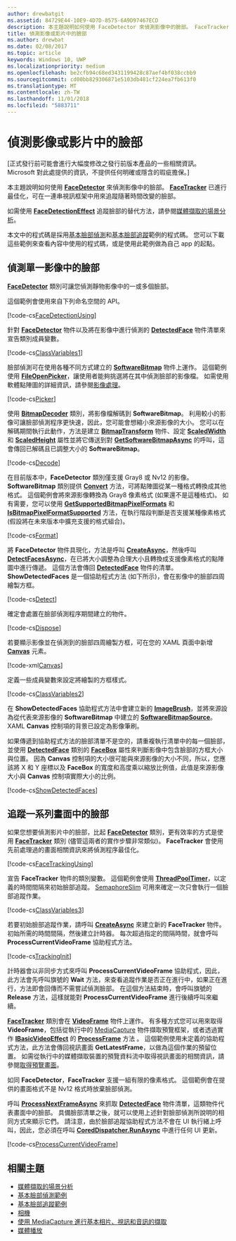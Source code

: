 ```yaml
---
author: drewbatgit
ms.assetid: 84729E44-10E9-4D7D-8575-6A9D97467ECD
description: 本主題說明如何使用 FaceDetector 來偵測影像中的臉部。 FaceTracker 已進行最佳化，可在一連串視訊框架中用來追蹤隨著時間改變的臉部。
title: 偵測影像或影片中的臉部
ms.author: drewbat
ms.date: 02/08/2017
ms.topic: article
keywords: Windows 10, UWP
ms.localizationpriority: medium
ms.openlocfilehash: be2cfb94c68ed3431199428c87aef4bf038ccbb9
ms.sourcegitcommit: cd00bb829306871e5103db481cf224ea7fb613f0
ms.translationtype: MT
ms.contentlocale: zh-TW
ms.lasthandoff: 11/01/2018
ms.locfileid: "5883711"
---
```

# <a name="detect-faces-in-images-or-videos"></a>偵測影像或影片中的臉部



\[正式發行前可能會進行大幅度修改之發行前版本產品的一些相關資訊。 Microsoft 對此處提供的資訊，不提供任何明確或隱含的瑕疵擔保。\]

本主題說明如何使用 [**FaceDetector**](https://msdn.microsoft.com/library/windows/apps/dn974129) 來偵測影像中的臉部。 [**FaceTracker**](https://msdn.microsoft.com/library/windows/apps/dn974150) 已進行最佳化，可在一連串視訊框架中用來追蹤隨著時間改變的臉部。

如需使用 [**FaceDetectionEffect**](https://msdn.microsoft.com/library/windows/apps/dn948776) 追蹤臉部的替代方法，請參閱[媒體擷取的場景分析](scene-analysis-for-media-capture.md)。

本文中的程式碼是採用[基本臉部偵測](http://go.microsoft.com/fwlink/p/?LinkId=620512&clcid=0x409)和[基本臉部追蹤](http://go.microsoft.com/fwlink/p/?LinkId=620513&clcid=0x409)範例的程式碼。 您可以下載這些範例來查看內容中使用的程式碼，或是使用此範例做為自己 app 的起點。

## <a name="detect-faces-in-a-single-image"></a>偵測單一影像中的臉部

[**FaceDetector**](https://msdn.microsoft.com/library/windows/apps/dn974129) 類別可讓您偵測靜物影像中的一或多個臉部。

這個範例會使用來自下列命名空間的 API。

[!code-cs[FaceDetectionUsing](./code/FaceDetection_Win10/cs/MainPage.xaml.cs#SnippetFaceDetectionUsing)]

針對 [**FaceDetector**](https://msdn.microsoft.com/library/windows/apps/dn974129) 物件以及將在影像中進行偵測的 [**DetectedFace**](https://msdn.microsoft.com/library/windows/apps/dn974123) 物件清單來宣告類別成員變數。

[!code-cs[ClassVariables1](./code/FaceDetection_Win10/cs/MainPage.xaml.cs#SnippetClassVariables1)]

臉部偵測可在使用各種不同方式建立的 [**SoftwareBitmap**](https://msdn.microsoft.com/library/windows/apps/dn887358) 物件上運作。 這個範例使用 [**FileOpenPicker**](https://msdn.microsoft.com/library/windows/apps/br207847)，讓使用者能夠挑選將在其中偵測臉部的影像檔。 如需使用軟體點陣圖的詳細資訊，請參閱[影像處理](imaging.md)。

[!code-cs[Picker](./code/FaceDetection_Win10/cs/MainPage.xaml.cs#SnippetPicker)]

使用 [**BitmapDecoder**](https://msdn.microsoft.com/library/windows/apps/br226176) 類別，將影像檔解碼到 **SoftwareBitmap**。 利用較小的影像可讓臉部偵測程序更快速，因此，您可能會想縮小來源影像的大小。 您可以在解碼期間執行此動作，方法是建立 [**BitmapTransform**](https://msdn.microsoft.com/library/windows/apps/br226254) 物件、設定 [**ScaledWidth**](https://msdn.microsoft.com/library/windows/apps/br226261) 和 [**ScaledHeight**](https://msdn.microsoft.com/library/windows/apps/br226260) 屬性並將它傳送到對 [**GetSoftwareBitmapAsync**](https://msdn.microsoft.com/library/windows/apps/dn887332) 的呼叫，這會傳回已解碼且已調整大小的 **SoftwareBitmap**。

[!code-cs[Decode](./code/FaceDetection_Win10/cs/MainPage.xaml.cs#SnippetDecode)]

在目前版本中，**FaceDetector** 類別僅支援 Gray8 或 Nv12 的影像。 **SoftwareBitmap** 類別提供 [**Convert**](https://msdn.microsoft.com/library/windows/apps/dn887362) 方法，可將點陣圖從某一種格式轉換成其他格式。 這個範例會將來源影像轉換為 Gray8 像素格式 (如果還不是這種格式)。 如有需要，您可以使用 [**GetSupportedBitmapPixelFormats**](https://msdn.microsoft.com/library/windows/apps/dn974140) 和 [**IsBitmapPixelFormatSupported**](https://msdn.microsoft.com/library/windows/apps/dn974142) 方法，在執行階段判斷是否支援某種像素格式 (假設將在未來版本中擴充支援的格式組合)。

[!code-cs[Format](./code/FaceDetection_Win10/cs/MainPage.xaml.cs#SnippetFormat)]

將 **FaceDetector** 物件具現化，方法是呼叫 [**CreateAsync**](https://msdn.microsoft.com/library/windows/apps/dn974132)，然後呼叫 [**DetectFacesAsync**](https://msdn.microsoft.com/library/windows/apps/dn974134)，在已將大小調整為合理大小且轉換成支援像素格式的點陣圖中進行傳遞。 這個方法會傳回 [**DetectedFace**](https://msdn.microsoft.com/library/windows/apps/dn974123) 物件的清單。 **ShowDetectedFaces** 是一個協助程式方法 (如下所示)，會在影像中的臉部四周繪製方框。

[!code-cs[Detect](./code/FaceDetection_Win10/cs/MainPage.xaml.cs#SnippetDetect)]

確定會處置在臉部偵測程序期間建立的物件。

[!code-cs[Dispose](./code/FaceDetection_Win10/cs/MainPage.xaml.cs#SnippetDispose)]

若要顯示影像並在偵測到的臉部四周繪製方框，可在您的 XAML 頁面中新增 [**Canvas**](https://msdn.microsoft.com/library/windows/apps/br209267) 元素。

[!code-xml[Canvas](./code/FaceDetection_Win10/cs/MainPage.xaml#SnippetCanvas)]

定義一些成員變數來設定將繪製的方框樣式。

[!code-cs[ClassVariables2](./code/FaceDetection_Win10/cs/MainPage.xaml.cs#SnippetClassVariables2)]

在 **ShowDetectedFaces** 協助程式方法中會建立新的 [**ImageBrush**](https://msdn.microsoft.com/library/windows/apps/br210101)，並將來源設為從代表來源影像的 **SoftwareBitmap** 中建立的 [**SoftwareBitmapSource**](https://msdn.microsoft.com/library/windows/apps/dn997854)。 XAML **Canvas** 控制項的背景已設定為影像筆刷。

如果傳遞到協助程式方法的臉部清單不是空的，請重複執行清單中的每一個臉部，並使用 [**DetectedFace**](https://msdn.microsoft.com/library/windows/apps/dn974123) 類別的 [**FaceBox**](https://msdn.microsoft.com/library/windows/apps/dn974126) 屬性來判斷影像中包含臉部的方框大小與位置。 因為 **Canvas** 控制項的大小很可能與來源影像的大小不同，所以，您應該將 X 和 Y 座標以及 **FaceBox** 的寬度和高度乘以縮放比例值，此值是來源影像大小與 **Canvas** 控制項實際大小的比例。

[!code-cs[ShowDetectedFaces](./code/FaceDetection_Win10/cs/MainPage.xaml.cs#SnippetShowDetectedFaces)]

## <a name="track-faces-in-a-sequence-of-frames"></a>追蹤一系列畫面中的臉部

如果您想要偵測影片中的臉部，比起 [**FaceDetector**](https://msdn.microsoft.com/library/windows/apps/dn974129) 類別，更有效率的方式是使用 [**FaceTracker**](https://msdn.microsoft.com/library/windows/apps/dn974150) 類別 (儘管這兩者的實作步驟非常類似)。 **FaceTracker** 會使用先前處理過的畫面相關資訊來將偵測程序最佳化。

[!code-cs[FaceTrackingUsing](./code/FaceDetection_Win10/cs/MainPage.xaml.cs#SnippetFaceTrackingUsing)]

宣告 **FaceTracker** 物件的類別變數。 這個範例會使用 [**ThreadPoolTimer**](https://msdn.microsoft.com/library/windows/apps/br230587)，以定義的時間間隔來初始臉部追蹤。 [SemaphoreSlim](https://msdn.microsoft.com/library/system.threading.semaphoreslim.aspx) 可用來確定一次只會執行一個臉部追蹤作業。

[!code-cs[ClassVariables3](./code/FaceDetection_Win10/cs/MainPage.xaml.cs#SnippetClassVariables3)]

若要初始臉部追蹤作業，請呼叫 [**CreateAsync**](https://msdn.microsoft.com/library/windows/apps/dn974151) 來建立新的 **FaceTracker** 物件。 初始所需的時間間隔，然後建立計時器。 每次超過指定的間隔時間，就會呼叫 **ProcessCurrentVideoFrame** 協助程式方法。

[!code-cs[TrackingInit](./code/FaceDetection_Win10/cs/MainPage.xaml.cs#SnippetTrackingInit)]

計時器會以非同步方式來呼叫 **ProcessCurrentVideoFrame** 協助程式，因此，此方法會先呼叫旗號的 **Wait** 方法，來查看追蹤作業是否正在進行中，如果正在進行，方法即會回傳而不需嘗試偵測臉部。 在這個方法結束時，會呼叫旗號的 **Release** 方法，這樣就能對 **ProcessCurrentVideoFrame** 進行後續呼叫來繼續。

[**FaceTracker**](https://msdn.microsoft.com/library/windows/apps/dn974150) 類別會在 [**VideoFrame**](https://msdn.microsoft.com/library/windows/apps/dn930917) 物件上運作。 有多種方式您可以用來取得 **VideoFrame**，包括從執行中的 [MediaCapture](capture-photos-and-video-with-mediacapture.md) 物件擷取預覽框架，或者透過實作 [**IBasicVideoEffect**](https://msdn.microsoft.com/library/windows/apps/dn764788) 的 [**ProcessFrame**](https://msdn.microsoft.com/library/windows/apps/dn764784) 方法 。 這個範例使用未定義的協助程式方法，此方法會傳回視訊畫面 **GetLatestFrame**，以做為這個作業的預留位置。 如需從執行中的媒體擷取裝置的預覽資料流中取得視訊畫面的相關資訊，請參閱[取得預覽畫面](get-a-preview-frame.md)。

如同 **FaceDetector**，**FaceTracker** 支援一組有限的像素格式。 這個範例會在提供的畫面格式不是 Nv12 格式時放棄臉部偵測。

呼叫 [**ProcessNextFrameAsync**](https://msdn.microsoft.com/library/windows/apps/dn974157) 來抓取 [**DetectedFace**](https://msdn.microsoft.com/library/windows/apps/dn974123) 物件清單，這類物件代表畫面中的臉部。 具備臉部清單之後，就可以使用上述針對臉部偵測所說明的相同方式來顯示它們。 請注意，由於臉部追蹤協助程式方法不會在 UI 執行緒上呼叫，因此，您必須在呼叫 [**CoredDispatcher.RunAsync**](https://msdn.microsoft.com/library/windows/apps/hh750317) 中進行任何 UI 更新。

[!code-cs[ProcessCurrentVideoFrame](./code/FaceDetection_Win10/cs/MainPage.xaml.cs#SnippetProcessCurrentVideoFrame)]

## <a name="related-topics"></a>相關主題

* [媒體擷取的場景分析](scene-analysis-for-media-capture.md)
* [基本臉部偵測範例](http://go.microsoft.com/fwlink/p/?LinkId=620512&clcid=0x409)
* [基本臉部追蹤範例](http://go.microsoft.com/fwlink/p/?LinkId=620513&clcid=0x409)
* [相機](camera.md)
* [使用 MediaCapture 進行基本相片、視訊和音訊的擷取](basic-photo-video-and-audio-capture-with-MediaCapture.md)
* [媒體播放](media-playback.md)
